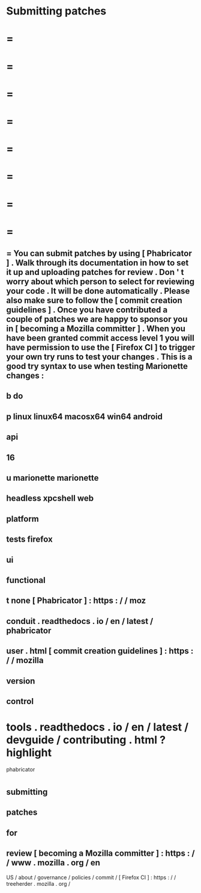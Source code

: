 Submitting
patches
=
=
=
=
=
=
=
=
=
=
=
=
=
=
=
=
=
=
You
can
submit
patches
by
using
[
Phabricator
]
.
Walk
through
its
documentation
in
how
to
set
it
up
and
uploading
patches
for
review
.
Don
'
t
worry
about
which
person
to
select
for
reviewing
your
code
.
It
will
be
done
automatically
.
Please
also
make
sure
to
follow
the
[
commit
creation
guidelines
]
.
Once
you
have
contributed
a
couple
of
patches
we
are
happy
to
sponsor
you
in
[
becoming
a
Mozilla
committer
]
.
When
you
have
been
granted
commit
access
level
1
you
will
have
permission
to
use
the
[
Firefox
CI
]
to
trigger
your
own
try
runs
to
test
your
changes
.
This
is
a
good
try
syntax
to
use
when
testing
Marionette
changes
:
-
b
do
-
p
linux
linux64
macosx64
win64
android
-
api
-
16
-
u
marionette
marionette
-
headless
xpcshell
web
-
platform
-
tests
firefox
-
ui
-
functional
-
t
none
[
Phabricator
]
:
https
:
/
/
moz
-
conduit
.
readthedocs
.
io
/
en
/
latest
/
phabricator
-
user
.
html
[
commit
creation
guidelines
]
:
https
:
/
/
mozilla
-
version
-
control
-
tools
.
readthedocs
.
io
/
en
/
latest
/
devguide
/
contributing
.
html
?
highlight
=
phabricator
#
submitting
-
patches
-
for
-
review
[
becoming
a
Mozilla
committer
]
:
https
:
/
/
www
.
mozilla
.
org
/
en
-
US
/
about
/
governance
/
policies
/
commit
/
[
Firefox
CI
]
:
https
:
/
/
treeherder
.
mozilla
.
org
/
